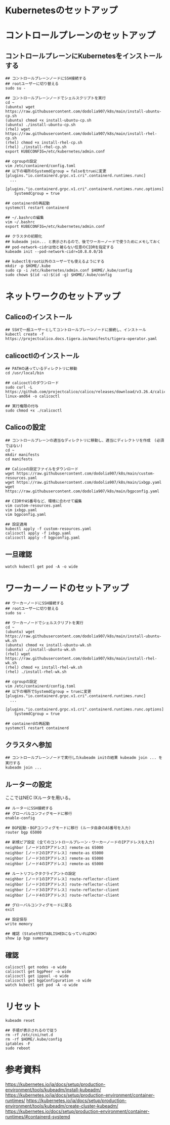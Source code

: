 # Kubernetesのセットアップ  

# コントロールプレーンのセットアップ  
## コントロールプレーンにKubernetesをインストールする    
```
## コントロールプレーンノードにSSH接続する  
## rootユーザーに切り替える
sudo su -

## コントロールプレーンノードでシェルスクリプトを実行
cd ~
(ubuntu) wget https://raw.githubusercontent.com/dodolia907/k8s/main/install-ubuntu-cp.sh
(ubuntu) chmod +x install-ubuntu-cp.sh
(ubuntu) ./install-ubuntu-cp.sh  
(rhel) wget https://raw.githubusercontent.com/dodolia907/k8s/main/install-rhel-cp.sh
(rhel) chmod +x install-rhel-cp.sh  
(rhel) ./install-rhel-cp.sh
export KUBECONFIG=/etc/kubernetes/admin.conf  

## cgroupの設定
vim /etc/containerd/config.toml
## 以下の場所のSystemdCgroup = falseをtrueに変更
[plugins."io.containerd.grpc.v1.cri".containerd.runtimes.runc]
  ...
  [plugins."io.containerd.grpc.v1.cri".containerd.runtimes.runc.options]
    SystemdCgroup = true

## containerdの再起動
systemctl restart containerd

## ~/.bashrcの編集
vim ~/.bashrc  
export KUBECONFIG=/etc/kubernetes/admin.conf

## クラスタの初期化
## kubeadm join... と表示されるので、後でワーカーノードで使うためにメモしておく
## pod-network-cidrは他と被らない任意のCIDRを指定する
kubeadm init --pod-network-cidr=10.8.0.0/16

## kubectlをroot以外のユーザーでも使えるようにする
mkdir -p $HOME/.kube
sudo cp -i /etc/kubernetes/admin.conf $HOME/.kube/config
sudo chown $(id -u):$(id -g) $HOME/.kube/config
```

# ネットワークのセットアップ
## Calicoのインストール
```  
## SSHで一般ユーザーとしてコントロールプレーンノードに接続し、インストール
kubectl create -f https://projectcalico.docs.tigera.io/manifests/tigera-operator.yaml
```
## calicoctlのインストール
```
## PATHの通っているディレクトリに移動
cd /usr/local/bin

## calicoctlのダウンロード
sudo curl -L https://github.com/projectcalico/calico/releases/download/v3.26.4/calicoctl-linux-amd64 -o calicoctl

## 実行権限の付与
sudo chmod +x ./calicoctl
```

## Calicoの設定
```
## コントロールプレーンの適当なディレクトリに移動し、適当にディレクトリを作成　(必須ではない)
cd ~
mkdir manifests
cd manifests

## Calicoの設定ファイルをダウンロード
wget https://raw.githubusercontent.com/dodolia907/k8s/main/custom-resources.yaml
wget https://raw.githubusercontent.com/dodolia907/k8s/main/ixbgp.yaml
wget https://raw.githubusercontent.com/dodolia907/k8s/main/bgpconfig.yaml

## CIDRやAS番号など、環境に合わせて編集
vim custom-resources.yaml
vim ixbgp.yaml
vim bgpconfig.yaml

## 設定適用
kubectl apply -f custom-resources.yaml
calicoctl apply -f ixbgp.yaml
calicoctl apply -f bgpconfig.yaml
```

## 一旦確認
```
watch kubectl get pod -A -o wide
```

# ワーカーノードのセットアップ
```
## ワーカーノードにSSH接続する
## rootユーザーに切り替える
sudo su -

## ワーカーノードでシェルスクリプトを実行
cd ~
(ubuntu) wget https://raw.githubusercontent.com/dodolia907/k8s/main/install-ubuntu-wk.sh
(ubuntu) chmod +x install-ubuntu-wk.sh
(ubuntu) ./install-ubuntu-wk.sh
(rhel) wget https://raw.githubusercontent.com/dodolia907/k8s/main/install-rhel-wk.sh
(rhel) chmod +x install-rhel-wk.sh
(rhel) ./install-rhel-wk.sh  

## cgroupの設定
vim /etc/containerd/config.toml
## 以下の場所でSystemdCgroup = trueに変更
[plugins."io.containerd.grpc.v1.cri".containerd.runtimes.runc]
  ...
  [plugins."io.containerd.grpc.v1.cri".containerd.runtimes.runc.options]
    SystemdCgroup = true

## containerdの再起動
systemctl restart containerd
```

## クラスタへ参加
```
## コントロールプレーンノードで実行したkubeadm initの結果 kubeadm join ... を実行する
kubeadm join ...
```

## ルーターの設定
ここではNEC IXルータを用いる。
```
## ルーターにSSH接続する
## グローバルコンフィグモードに移行
enable-config

## BGP起動・BGPコンフィグモードに移行 (ルータ自身のAS番号を入力)
router bgp 65000

## 新規ピア設定 (全てのコントロールプレーン・ワーカーノードのIPアドレスを入力)
neighbor [ノード1のIPアドレス] remote-as 65000
neighbor [ノード2のIPアドレス] remote-as 65000
neighbor [ノード3のIPアドレス] remote-as 65000
neighbor [ノード4のIPアドレス] remote-as 65000

## ルートリフレクタクライアントの設定
neighbor [ノード1のIPアドレス] route-reflector-client
neighbor [ノード2のIPアドレス] route-reflector-client
neighbor [ノード3のIPアドレス] route-reflector-client
neighbor [ノード4のIPアドレス] route-reflector-client

## グローバルコンフィグモードに戻る
exit

## 設定保存
write memory

## 確認 (StateがESTABLISHEDになっていればOK)
show ip bgp summary
```

## 確認
```
calicoctl get nodes -o wide
calicoctl get bgpPeer -o wide
calicoctl get ippool -o wide
calicoctl get bgpConfiguration -o wide
watch kubectl get pod -A -o wide
```

# リセット
```
kubeadm reset

## 手順が表示されるので従う
rm -rf /etc/cni/net.d
rm -rf $HOME/.kube/config
iptables -F
sudo reboot
```

# 参考資料
https://kubernetes.io/ja/docs/setup/production-environment/tools/kubeadm/install-kubeadm/
https://kubernetes.io/ja/docs/setup/production-environment/container-runtimes/
https://kubernetes.io/ja/docs/setup/production-environment/tools/kubeadm/create-cluster-kubeadm/
https://kubernetes.io/docs/setup/production-environment/container-runtimes/#containerd-systemd